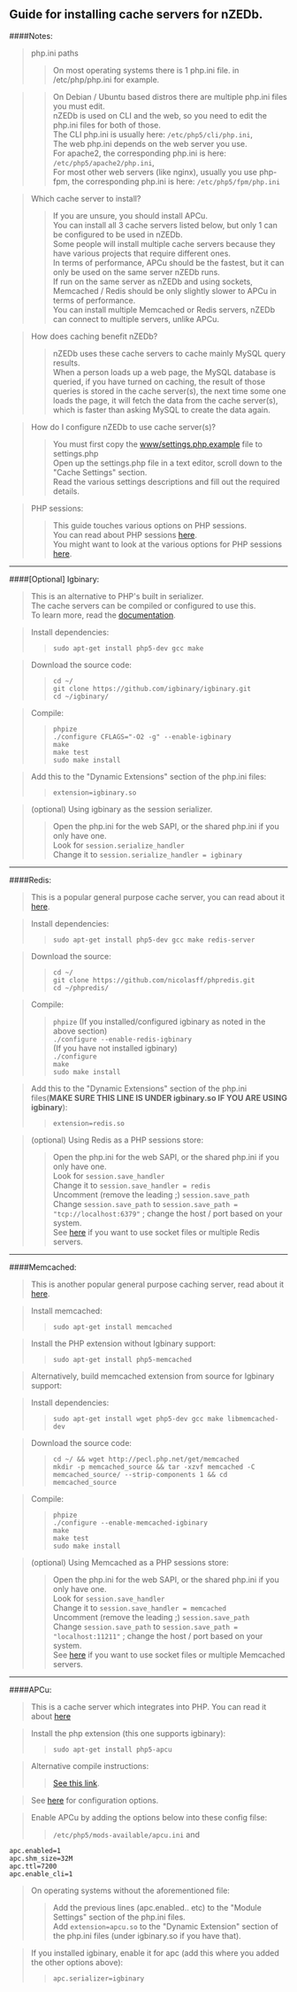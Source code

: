 Guide for installing cache servers for nZEDb.
-
####Notes:

>php.ini paths
>>On most operating systems there is 1 php.ini file. in /etc/php/php.ini for example.

>>On Debian / Ubuntu based distros there are multiple php.ini files you must edit.  
>>nZEDb is used on CLI and the web, so you need to edit the php.ini files for both of those.  
>>The CLI php.ini is usually here: `/etc/php5/cli/php.ini`,  
>>The web php.ini depends on the web server you use.  
>>For apache2, the corresponding php.ini is here: `/etc/php5/apache2/php.ini`,  
>>For most other web servers (like nginx), usually you use php-fpm, the corresponding php.ini is here: `/etc/php5/fpm/php.ini`

>Which cache server to install?
>>If you are unsure, you should install APCu.  
>>You can install all 3 cache servers listed below, but only 1 can be configured to be used in nZEDb.  
>>Some people will install multiple cache servers because they have various projects that require different ones.  
>>In terms of performance, APCu should be the fastest, but it can only be used on the same server nZEDb runs.  
>>If run on the same server as nZEDb and using sockets, Memcached / Redis should be only slightly slower to APCu in terms of performance.  
>>You can install multiple Memcached or Redis servers, nZEDb can connect to multiple servers, unlike APCu.

>How does caching benefit nZEDb?
>>nZEDb uses these cache servers to cache mainly MySQL query results.  
>>When a person loads up a web page, the MySQL database is queried, if you have turned on caching, the result of those queries is stored in the cache server(s), the next time some one loads the page, it will fetch the data from the cache server(s), which is faster than asking MySQL to create the data again.

>How do I configure nZEDb to use cache server(s)?
>>You must first copy the [www/settings.php.example](https://github.com/nZEDb/nZEDb/blob/master/www/settings.php.example) file to settings.php  
>>Open up the settings.php file in a text editor, scroll down to the "Cache Settings" section.  
>>Read the various settings descriptions and fill out the required details.

>PHP sessions:
>>This guide touches various options on PHP sessions.  
>>You can read about PHP sessions [here](https://php.net/manual/en/features.sessions.php).  
>>You might want to look at the various options for PHP sessions [here](https://php.net/manual/en/session.configuration.php#ini.session.serialize-handler).

---

####[Optional] Igbinary:
>This is an alternative to PHP's built in serializer.  
>The cache servers can be compiled or configured to use this.  
>To learn more, read the [documentation](https://github.com/igbinary/igbinary/blob/master/README.md).

>Install dependencies:
>>`sudo apt-get install php5-dev gcc make`

>Download the source code:
>>`cd ~/`  
>>`git clone https://github.com/igbinary/igbinary.git`  
>>`cd ~/igbinary/`

>Compile:
>>`phpize`  
>>`./configure CFLAGS="-O2 -g" --enable-igbinary`  
>>`make`  
>>`make test`  
>>`sudo make install`

>Add this to the "Dynamic Extensions" section of the php.ini files:
>>`extension=igbinary.so`

>(optional) Using igbinary as the session serializer.
>>Open the php.ini for the web SAPI, or the shared php.ini if you only have one.  
>>Look for `session.serialize_handler`  
>>Change it to `session.serialize_handler = igbinary`  

---

####Redis:
>This is a popular general purpose cache server, you can read about it [here](http://redis.io/topics/introduction).

>Install dependencies:
>>`sudo apt-get install php5-dev gcc make redis-server`

>Download the source:
>>`cd ~/`  
>>`git clone https://github.com/nicolasff/phpredis.git`  
>>`cd ~/phpredis/`

>Compile:
>>`phpize`
>>(If you installed/configured igbinary as noted in the above section)  
>>`./configure --enable-redis-igbinary`  
>>(If you have not installed igbinary)  
>>`./configure`  
>>`make`  
>>`sudo make install`

>Add this to the "Dynamic Extensions" section of the php.ini files(**MAKE SURE THIS LINE IS UNDER igbinary.so IF YOU ARE USING igbinary**):
>>`extension=redis.so`

>(optional) Using Redis as a PHP sessions store:
>>Open the php.ini for the web SAPI, or the shared php.ini if you only have one.  
>>Look for `session.save_handler`  
>>Change it to `session.save_handler = redis`  
>>Uncomment (remove the leading ;) `session.save_path`  
>>Change `session.save_path` to `session.save_path = "tcp://localhost:6379"` ; change the host / port based on your system.  
>>See [here](https://github.com/phpredis/phpredis#php-session-handler) if you want to use socket files or multiple Redis servers.

---

####Memcached:
>This is another popular general purpose caching server, read about it [here](http://memcached.org/about).

>Install memcached:
>>`sudo apt-get install memcached`

>Install the PHP extension without Igbinary support:
>>`sudo apt-get install php5-memcached`

>Alternatively, build memcached extension from source for Igbinary support:

>Install dependencies:
>>`sudo apt-get install wget php5-dev gcc make libmemcached-dev`

>Download the source code:
>>`cd ~/ && wget http://pecl.php.net/get/memcached`  
>>`mkdir -p memcached_source && tar -xzvf memcached -C memcached_source/ --strip-components 1 && cd memcached_source`

>Compile:
>>`phpize`  
>>`./configure --enable-memcached-igbinary`  
>>`make`  
>>`make test`  
>>`sudo make install`

>(optional) Using Memcached as a PHP sessions store:
>>Open the php.ini for the web SAPI, or the shared php.ini if you only have one.  
>>Look for `session.save_handler`  
>>Change it to `session.save_handler = memcached`  
>>Uncomment (remove the leading ;) `session.save_path`  
>>Change `session.save_path` to `session.save_path = "localhost:11211"` ; change the host / port based on your system.  
>>See [here](https://php.net/manual/en/memcached.sessions.php#112439) if you want to use socket files or multiple Memcached servers.

---

####APCu:
>This is a cache server which integrates into PHP. You can read it about [here](https://github.com/krakjoe/apcu#apcu)

>Install the php extension (this one supports igbinary):
>>`sudo apt-get install php5-apcu`

>Alternative compile instructions:
>>[See this link](https://github.com/krakjoe/apcu/blob/simplify/INSTALL#L13).

>See [here](https://php.net/manual/en/apc.configuration.php) for configuration options.

>Enable APCu by adding the options below into these config filse:
>>`/etc/php5/mods-available/apcu.ini` and 

    apc.enabled=1
    apc.shm_size=32M
    apc.ttl=7200
    apc.enable_cli=1
    
>On operating systems without the aforementioned file:
>>Add the previous lines (apc.enabled.. etc) to the "Module Settings" section of the php.ini files.  
>>Add `extension=apcu.so` to the "Dynamic Extension" section of the php.ini files (under igbinary.so if you have that).

>If you installed igbinary, enable it for apc (add this where you added the other options above):
>>`apc.serializer=igbinary`
